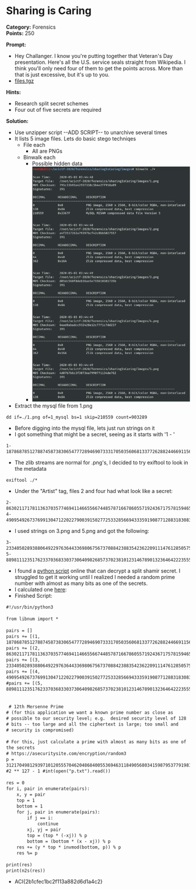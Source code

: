 # Sharing is Caring #

**Category:**	Forensics  
**Points:**	250

**Prompt:** 
* Hey Challanger. I know you're putting together that Veteran's Day presentation. Here's all the U.S. service seals straight from Wikipedia. I think you'll only need four of them to get the points across. More than that is just excessive, but it's up to you.
* [files.tgz](./files.tgz)

**Hints:** 
* Research split secret schemes
* Four out of five secrets are required

**Solution:**
* Use unzipper script --ADD SCRIPT-- to unarchive several times
* It lists 5 image files.  Lets do basic stego techniqes
    * File each
        * All are PNGs
    * Binwalk each
        * Possible hidden data
        * ![solution1](./SharingIsCaring1.png)
* Extract the mysql file from 1.png
```
dd if=./1.png of=1_mysql bs=1 skip=210559 count=903289
```

* Before digging into the mysql file, lets just run strings on it
* I got something that might be a secret, seeing as it starts with '1 - '
```
1-18786878512788745873830654777289469073331705035606813377262882446691156899187330252458249424123064136053325675649521435763187595426983824346186898530334353
```

* The zlib streams are normal for .png's, I decided to try exiftool to look in the metadata
```
exiftool ./*
```

* Under the "Artist" tag, files 2 and four had what look like a secret:
```
2-86302117178113637035774694114665566744857871667860557192436717578159465143615994940847231908413189359402782234463287346043802480509173570953052868988526065
4-490954926737699130471220227900391502772533285669433359190877128831830839590950838011884411655438244232442460056051863864567715340629055507170548621865963293
```

* I used strings on 3.png and 5.png and got the following:
```
3-233405028938806492297636443369806756737088423883542362209111476128505750713974379041588966381164174467046941723546730255723791664004659714921283125050611391
5-889811123517623370368330373064098268573702381012314678901323646422235557755233727308934526544297623429045993145130701872340133705097974198620520314583954733
```

* I found a [python script](http://mslc.ctf.su/wp/plaidctf-2012-nuclear-launch-detected-150-password-guessing/) online that can decrypt a split shamir secret.  I struggled to get it working until I realized I needed a random prime number with almost as many bits as one of the secrets.
* I calculated one [here](https://asecuritysite.com/encryption/random3):
* Finished Script:
```
#!/usr/bin/python3

from libnum import *
 
pairs = []
pairs += [(1, 18786878512788745873830654777289469073331705035606813377262882446691156899187330252458249424123064136053325675649521435763187595426983824346186898530334353)]
pairs += [(2, 86302117178113637035774694114665566744857871667860557192436717578159465143615994940847231908413189359402782234463287346043802480509173570953052868988526065)]
pairs += [(3, 233405028938806492297636443369806756737088423883542362209111476128505750713974379041588966381164174467046941723546730255723791664004659714921283125050611391)]
pairs += [(4, 490954926737699130471220227900391502772533285669433359190877128831830839590950838011884411655438244232442460056051863864567715340629055507170548621865963293)]
#pairs += [(5, 889811123517623370368330373064098268573702381012314678901323646422235557755233727308934526544297623429045993145130701872340133705097974198620520314583954733)]
 
 
 # 12th Mersenne Prime
# (for this application we want a known prime number as close as
# possible to our security level; e.g.  desired security level of 128
# bits -- too large and all the ciphertext is large; too small and
# security is compromised)

# For this, just calculate a prime with almost as many bits as one of the secrets
# https://asecuritysite.com/encryption/random3
p = 3121704981293971012055570462048684005536946311849056803415987953779198182223960042796880795678589943231533794236246784699046357279789358395584204741419183
#2 ** 127 - 1 #int(open("p.txt").read())
 
res = 0
for i, pair in enumerate(pairs):
	x, y = pair
	top = 1
	bottom = 1
	for j, pair in enumerate(pairs):
		if j == i:
			continue
		xj, yj = pair
		top = (top * (-xj)) % p
		bottom = (bottom * (x - xj)) % p
	res += (y * top * invmod(bottom, p)) % p
	res %= p
 
print(res)
print(n2s(res))
```
* ACI{2b1cfec1bc2f113a882d6d1a4c2}
